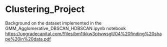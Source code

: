 # Clustering_Project

Background on the dataset implemented in the GMM_Agglomerative_DBSCAN_HDBSCAN.ipynb notebook
https://upgradecapital.com/!files/bm1tkkw3ptwwsgll/04%20finding%20shape%20in%20data.pdf
